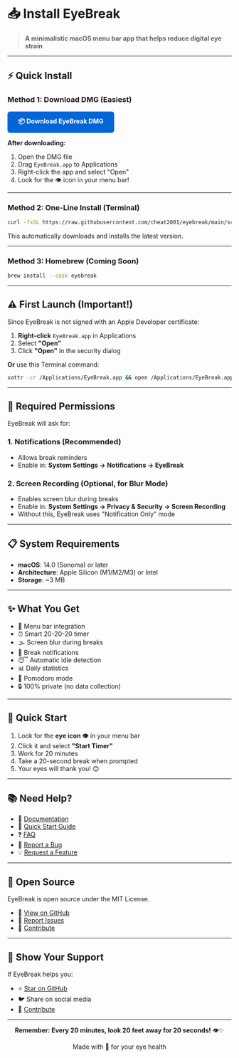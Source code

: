 <!-- This file can be used on GitHub Pages or as a simple installation guide -->

# 📥 Install EyeBreak

> **A minimalistic macOS menu bar app that helps reduce digital eye strain**

---

## ⚡️ Quick Install

### Method 1: Download DMG (Easiest)

<a href="https://github.com/cheat2001/eyebreak/releases/latest/download/EyeBreak-v1.0.0.dmg" style="display: inline-block; padding: 12px 24px; background-color: #0366d6; color: white; text-decoration: none; border-radius: 6px; font-weight: bold;">
📦 Download EyeBreak DMG
</a>

**After downloading:**
1. Open the DMG file
2. Drag `EyeBreak.app` to Applications
3. Right-click the app and select "Open"
4. Look for the 👁️ icon in your menu bar!

---

### Method 2: One-Line Install (Terminal)

```bash
curl -fsSL https://raw.githubusercontent.com/cheat2001/eyebreak/main/scripts/install.sh | bash
```

This automatically downloads and installs the latest version.

---

### Method 3: Homebrew (Coming Soon)

```bash
brew install --cask eyebreak
```

---

## ⚠️ First Launch (Important!)

Since EyeBreak is not signed with an Apple Developer certificate:

1. **Right-click** `EyeBreak.app` in Applications
2. Select **"Open"**
3. Click **"Open"** in the security dialog

**Or** use this Terminal command:
```bash
xattr -cr /Applications/EyeBreak.app && open /Applications/EyeBreak.app
```

---

## 🔐 Required Permissions

EyeBreak will ask for:

### 1. Notifications (Recommended)
- Allows break reminders
- Enable in: **System Settings → Notifications → EyeBreak**

### 2. Screen Recording (Optional, for Blur Mode)
- Enables screen blur during breaks
- Enable in: **System Settings → Privacy & Security → Screen Recording**
- Without this, EyeBreak uses "Notification Only" mode

---

## 📋 System Requirements

- **macOS**: 14.0 (Sonoma) or later
- **Architecture**: Apple Silicon (M1/M2/M3) or Intel
- **Storage**: ~3 MB

---

## ✨ What You Get

- 🎯 Menu bar integration
- ⏰ Smart 20-20-20 timer
- 🌫️ Screen blur during breaks
- 🔔 Break notifications
- 😴 Automatic idle detection
- 📊 Daily statistics
- 🍅 Pomodoro mode
- 🔒 100% private (no data collection)

---

## 🚀 Quick Start

1. Look for the **eye icon 👁️** in your menu bar
2. Click it and select **"Start Timer"**
3. Work for 20 minutes
4. Take a 20-second break when prompted
5. Your eyes will thank you! 😊

---

## 📚 Need Help?

- 📖 [Documentation](https://github.com/cheat2001/eyebreak/blob/main/docs/README.md)
- 🚀 [Quick Start Guide](https://github.com/cheat2001/eyebreak/blob/main/docs/QUICKSTART.md)
- ❓ [FAQ](https://github.com/cheat2001/eyebreak/blob/main/docs/FAQ.md)
- 🐛 [Report a Bug](https://github.com/cheat2001/eyebreak/issues/new?template=bug_report.md)
- 💡 [Request a Feature](https://github.com/cheat2001/eyebreak/issues/new?template=feature_request.md)

---

## 🤝 Open Source

EyeBreak is open source under the MIT License.

- 🌟 [View on GitHub](https://github.com/cheat2001/eyebreak)
- 🐛 [Report Issues](https://github.com/cheat2001/eyebreak/issues)
- 🤝 [Contribute](https://github.com/cheat2001/eyebreak/blob/main/CONTRIBUTING.md)

---

## 💚 Show Your Support

If EyeBreak helps you:
- ⭐️ [Star on GitHub](https://github.com/cheat2001/eyebreak)
- 🐦 Share on social media
- 🤝 [Contribute](https://github.com/cheat2001/eyebreak/blob/main/CONTRIBUTING.md)

---

<p align="center">
  <strong>Remember: Every 20 minutes, look 20 feet away for 20 seconds!</strong> 👁️✨
</p>

<p align="center">
  Made with 💚 for your eye health
</p>

